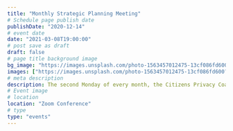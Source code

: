 ```yaml
---
title: "Monthly Strategic Planning Meeting"
# Schedule page publish date
publishDate: "2020-12-14"
# event date
date: "2021-03-08T19:00:00"
# post save as draft
draft: false
# page title background image
bg_image: "https://images.unsplash.com/photo-1563457012475-13cf086fd600?ixid=MXwxMjA3fDB8MHxwaG90by1wYWdlfHx8fGVufDB8fHw%3D&ixlib=rb-1.2.1&auto=format&fit=crop&w=1500&q=80"
images: ["https://images.unsplash.com/photo-1563457012475-13cf086fd600?ixid=MXwxMjA3fDB8MHxwaG90by1wYWdlfHx8fGVufDB8fHw%3D&ixlib=rb-1.2.1&auto=format&fit=crop&w=1500&q=80"]
# meta description
description: The second Monday of every month, the Citizens Privacy Coalition of Santa Clara County meets to discuss and strategize ongoing efforts and plan future events. Whether you're a volunteer, privacy advocate, activist, organizer, legislator, or just plain curious, [join the Coalition](/join) to gain access!
# Event image
# location
location: "Zoom Conference"
# type
type: "events"
---
```

